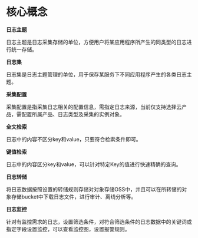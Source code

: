 # 核心概念

**日志主题**  

日志主题是日志采集存储的单位，方便用户将某应用程序所产生的同类型的日志进行统一存储。 

**日志集**

日志集是日志主题管理的单位，用于保存某服务下不同应用程序产生的各类日志主题。  

**采集配置** 

采集配置是指采集日志相关的配置信息，需指定日志来源，当前仅支持选择云产品，需配置所属产品、日志类型及采集的实例对象。  

**全文检索**  

日志中的内容不区分key和value，只要符合检索条件即可。  

**键值检索**  

日志中的内容区分key和value，可以针对特定Key的值进行快速精确的查询。

**日志转储**

将日志数据按照设置的转储规则存储对对象存储OSS中，并且可以在所转储的对象存储bucket中下载日志文件，进行审计、离线分析等。

**日志监控**

针对有监控需求的日志，设置筛选条件，对符合筛选条件的日志数据中的关键词或指定字段设置监控，可以查看监控图，设置报警规则。
